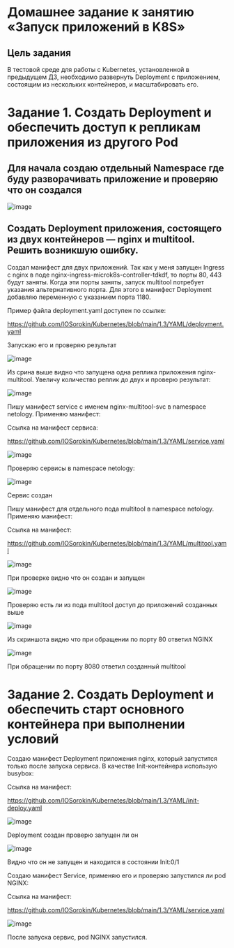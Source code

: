 # Домашнее задание к занятию «Запуск приложений в K8S»

## Цель задания

В тестовой среде для работы с Kubernetes, установленной в предыдущем ДЗ, необходимо развернуть Deployment с приложением, состоящим из нескольких контейнеров, и масштабировать его.

# Задание 1. Создать Deployment и обеспечить доступ к репликам приложения из другого Pod

## Для начала создаю отдельный Namespace где буду разворачивать приложение и проверяю что он создался
![image](https://github.com/IOSorokin/Kubernetes/assets/148979909/7f465029-1827-4a3b-a45e-57b726ec446c)

##    Создать Deployment приложения, состоящего из двух контейнеров — nginx и multitool. Решить возникшую ошибку.
  Создал манифест для двух приложений. Так как у меня запущен Ingress с nginx в поде nginx-ingress-microk8s-controller-tdkdf, то порты 80, 443 будут заняты. Когда эти порты заняты, запуск multitool потребует указания альтернативного порта. Для этого в манифест Deployment добавляю переменную с указанием порта 1180.

Пример файла deployment.yaml доступен по ссылке:

https://github.com/IOSorokin/Kubernetes/blob/main/1.3/YAML/deployment.yaml

Запускаю его и проверяю результат

![image](https://github.com/IOSorokin/Kubernetes/assets/148979909/4c42b8a1-39d6-43f6-93dc-154aac26b421)

Из срина выше видно что запущена одна реплика приложения nginx-multitool. Увеличу количество реплик до двух и проверю результат:

![image](https://github.com/IOSorokin/Kubernetes/assets/148979909/65c67359-d6c8-485a-aad3-9f6b92a2bcca)

Пишу манифест service с именем nginx-multitool-svc в namespace netology. Применяю манифест:

Ссылка на манифест сервиса:

https://github.com/IOSorokin/Kubernetes/blob/main/1.3/YAML/service.yaml

![image](https://github.com/IOSorokin/Kubernetes/assets/148979909/8dc3cfac-b7a7-4aae-a047-a2e936398c5a)

Проверяю сервисы в namespace netology:

![image](https://github.com/IOSorokin/Kubernetes/assets/148979909/7aa93874-80da-46b8-bcd8-8b55cfd983f8)

Сервис создан

Пишу манифест для отдельного пода multitool в namespace netology. Применяю манифест:

Ссылка на манифест: 

https://github.com/IOSorokin/Kubernetes/blob/main/1.3/YAML/multitool.yaml

![image](https://github.com/IOSorokin/Kubernetes/assets/148979909/614f6c15-587e-4642-9312-b6f27d557876)

При проверке видно что он создан и запущен

![image](https://github.com/IOSorokin/Kubernetes/assets/148979909/e6ad6386-3bcc-41dd-8ad5-3c590a51f968)

Проверяю есть ли из пода multitool доступ до приложений созданных выше

![image](https://github.com/IOSorokin/Kubernetes/assets/148979909/e89cfde3-b518-495e-98c5-befc5897b002)

Из скриншота видно что при обращении по порту 80 ответил NGINX

![image](https://github.com/IOSorokin/Kubernetes/assets/148979909/070d66eb-a46d-4790-a451-150d8028eb1d)

При обращении по порту 8080 ответил созданный multitool


# Задание 2. Создать Deployment и обеспечить старт основного контейнера при выполнении условий


Создаю манифест Deployment приложения nginx, который запустится только после запуска сервиса. В качестве Init-контейнера использую busybox:

Ссылка на манифест: 

https://github.com/IOSorokin/Kubernetes/blob/main/1.3/YAML/init-deploy.yaml

![image](https://github.com/IOSorokin/Kubernetes/assets/148979909/5c968c79-8786-45e5-8536-646a454c2b94)


Deployment создан проверю запущен ли он

![image](https://github.com/IOSorokin/Kubernetes/assets/148979909/c0ee1523-19a4-49c5-b3e4-db6847c8c8e8)

Видно что он не запущен и находится в состоянии Init:0/1

Создаю манифест Service, применяю его и проверяю запустился ли pod NGINX:

Ссылка на манифест:

https://github.com/IOSorokin/Kubernetes/blob/main/1.3/YAML/service.yaml

![image](https://github.com/IOSorokin/Kubernetes/assets/148979909/a56f4792-c46a-4868-8dc5-a146960aa949)

После запуска сервис, pod NGINX запустился. 
